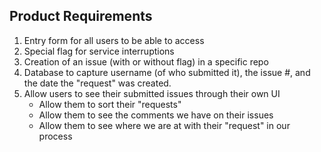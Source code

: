 ## Product Requirements
1. Entry form for all users to be able to access
2. Special flag for service interruptions
3. Creation of an issue (with or without flag) in a specific repo
4. Database to capture username (of who submitted it), the issue #, and the date the "request" was created.
5. Allow users to see their submitted issues through their own UI
    - Allow them to sort their "requests"
    - Allow them to see the comments we have on their issues
    - Allow them to see where we are at with their "request" in our process
